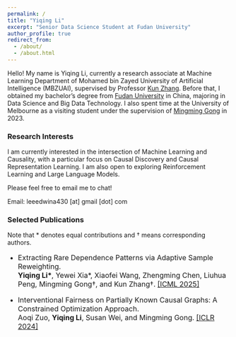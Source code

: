 ```yaml
---
permalink: /
title: "Yiqing Li"
excerpt: "Senior Data Science Student at Fudan University"
author_profile: true
redirect_from: 
  - /about/
  - /about.html
---
```


Hello! My name is Yiqing Li, currently a research associate at Machine Learning Department of Mohamed bin Zayed University of Artificial Intelligence (MBZUAI), supervised by Professor [Kun Zhang](https://www.andrew.cmu.edu/user/kunz1/index.html). Before that, I obtained my bachelor’s degree from [Fudan University](https://www.fudan.edu.cn/en/) in China, majoring in Data Science and Big Data Technology. I also spent time at the University of Melbourne as a visiting student under the supervision of [Mingming Gong](https://mingming-gong.github.io/) in 2023.

### Research Interests

I am currently interested in the intersection of Machine Learning and Causality, with a particular focus on Causal Discovery and Causal Representation Learning. I am also open to exploring Reinforcement Learning and Large Language Models.


Please feel free to email me to chat!

Email: leeedwina430 [at] gmail [dot] com

### Selected Publications

Note that \* denotes equal contributions and † means corresponding authors.

<ul>
<font size="3">
<li><p> Extracting Rare Dependence Patterns via Adaptive Sample Reweighting. <br />
 <b>Yiqing Li*</b>, Yewei Xia*, Xiaofei Wang, Zhengming Chen, Liuhua Peng, Mingming Gong†, and Kun Zhang†. <a href="https://icml.cc/Conferences/2025/CallForPapers">[ICML 2025]</a>
 </p></li>
 <li><p> Interventional Fairness on Partially Known Causal Graphs: A Constrained Optimization Approach. <br />
 Aoqi Zuo, <b>Yiqing Li</b>, Susan Wei, and Mingming Gong. <a href="http://arxiv.org/abs/2401.10632">[ICLR 2024]</a>
 </p></li>
</font>
</ul>
